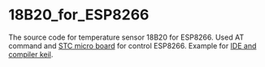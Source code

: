 18B20_for_ESP8266
=================

The source code for temperature sensor 18B20 for ESP8266. Used AT command and [STC micro board](http://www.gxwmcu.com/) for control ESP8266. Example for [IDE and compiler keil](http://www.keil.com/c51/).
